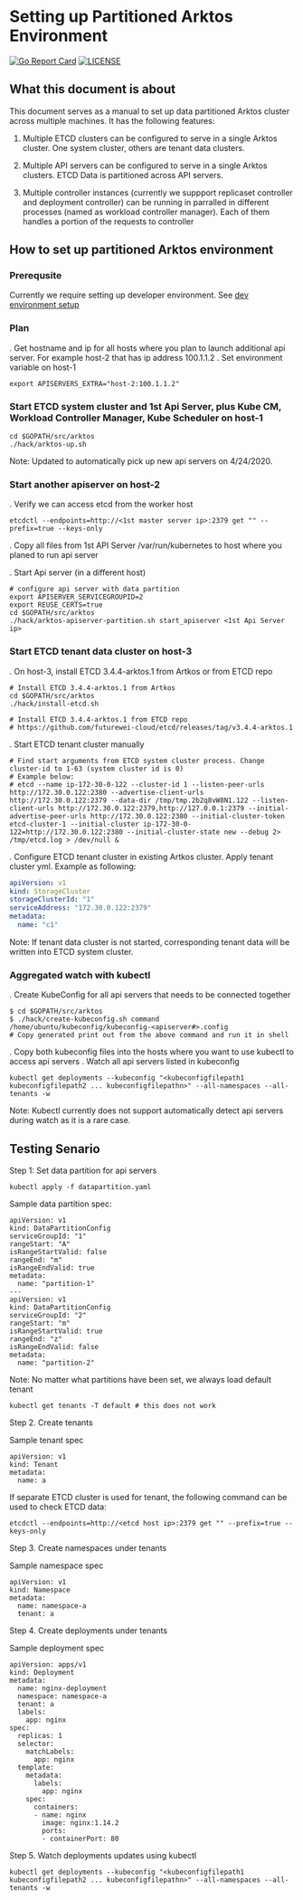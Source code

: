 
# Setting up Partitioned Arktos Environment

[![Go Report Card](https://goreportcard.com/badge/github.com/futurewei-cloud/arktos)](https://goreportcard.com/report/github.com/futurewei-cloud/arktos)
[![LICENSE](https://img.shields.io/badge/license-apache%202.0-green)](https://github.com/futurewei-cloud/arktos/blob/master/LICENSE)

## What this document is about

This document serves as a manual to set up data partitioned Arktos cluster across multiple machines. It has the following features:

1. Multiple ETCD clusters can be configured to serve in a single Arktos cluster. One system cluster, others are tenant data clusters.

1. Multiple API servers can be configured to serve in a single Arktos clusters. ETCD Data is partitioned across API servers.

1. Multiple controller instances (currently we suppport replicaset controller and deployment controller) can be running in parralled in different processes (named as workload controller manager). Each of them handles a portion of the requests to controller 

## How to set up partitioned Arktos environment

### Prerequsite

Currently we require setting up developer environment. See [dev environment setup](setup-dev-env.md)

### Plan

. Get hostname and ip for all hosts where you plan to launch additional api server. For example host-2 that has ip address 100.1.1.2
. Set environment variable on host-1

```
export APISERVERS_EXTRA="host-2:100.1.1.2"
```

### Start ETCD system cluster and 1st Api Server, plus Kube CM, Workload Controller Manager, Kube Scheduler on host-1

```
cd $GOPATH/src/arktos
./hack/arktos-up.sh
```
Note: Updated to automatically pick up new api servers on 4/24/2020.

### Start another apiserver on host-2

. Verify we can access etcd from the worker host
```
etcdctl --endpoints=http://<1st master server ip>:2379 get "" --prefix=true --keys-only
```

. Copy all files from 1st API Server /var/run/kubernetes to host where you planed to run api server

. Start Api server (in a different host)
```
# configure api server with data partition
export APISERVER_SERVICEGROUPID=2
export REUSE_CERTS=true
cd $GOPATH/src/arktos
./hack/arktos-apiserver-partition.sh start_apiserver <1st Api Server ip>
```

### Start ETCD tenant data cluster on host-3

. On host-3, install ETCD 3.4.4-arktos.1 from Artkos or from ETCD repo
```
# Install ETCD 3.4.4-arktos.1 from Artkos
cd $GOPATH/src/arktos
./hack/install-etcd.sh

# Install ETCD 3.4.4-arktos.1 from ETCD repo
# https://github.com/futurewei-cloud/etcd/releases/tag/v3.4.4-arktos.1
```

. Start ETCD tenant cluster manually
```
# Find start arguments from ETCD system cluster process. Change cluster-id to 1-63 (system cluster id is 0) 
# Example below:
# etcd --name ip-172-30-0-122 --cluster-id 1 --listen-peer-urls http://172.30.0.122:2380 --advertise-client-urls http://172.30.0.122:2379 --data-dir /tmp/tmp.2b2q8vW8N1.122 --listen-client-urls http://172.30.0.122:2379,http://127.0.0.1:2379 --initial-advertise-peer-urls http://172.30.0.122:2380 --initial-cluster-token etcd-cluster-1 --initial-cluster ip-172-30-0-122=http://172.30.0.122:2380 --initial-cluster-state new --debug 2> /tmp/etcd.log > /dev/null &
```

. Configure ETCD tenant cluster in existing Artkos cluster. Apply tenant cluster yml. Example as following:

```yml
apiVersion: v1
kind: StorageCluster 
storageClusterId: "1"
serviceAddress: "172.30.0.122:2379"
metadata:
  name: "c1"
```

Note: If tenant data cluster is not started, corresponding tenant data will be written into ETCD system cluster.

### Aggregated watch with kubectl
. Create KubeConfig for all api servers that needs to be connected together
```
$ cd $GOPATH/src/arktos
$ ./hack/create-kubeconfig.sh command /home/ubuntu/kubeconfig/kubeconfig-<apiserver#>.config
# Copy generated print out from the above command and run it in shell
```
. Copy both kubeconfig files into the hosts where you want to use kubectl to access api servers
. Watch all api servers listed in kubeconfig
```
kubectl get deployments --kubeconfig "<kubeconfigfilepath1 kubeconfigfilepath2 ... kubeconfigfilepathn>" --all-namespaces --all-tenants -w
```
Note: Kubectl currently does not support automatically detect api servers during watch as it is a rare case.

## Testing Senario

Step 1: Set data partition for api servers
```
kubectl apply -f datapartition.yaml
```
Sample data partition spec:
```
apiVersion: v1
kind: DataPartitionConfig
serviceGroupId: "1"
rangeStart: "A"
isRangeStartValid: false 
rangeEnd: "m"
isRangeEndValid: true
metadata:
  name: "partition-1"
---
apiVersion: v1
kind: DataPartitionConfig
serviceGroupId: "2"
rangeStart: "m"
isRangeStartValid: true 
rangeEnd: "z"
isRangeEndValid: false 
metadata:
  name: "partition-2"
```
Note: No matter what partitions have been set, we always load default tenant
```
kubectl get tenants -T default # this does not work
```

Step 2. Create tenants

Sample tenant spec 
```
apiVersion: v1
kind: Tenant
metadata:
  name: a 
```
If separate ETCD cluster is used for tenant, the following command can be used to check ETCD data:
```
etcdctl --endpoints=http://<etcd host ip>:2379 get "" --prefix=true --keys-only
```

Step 3. Create namespaces under tenants

Sample namespace spec 
```
apiVersion: v1
kind: Namespace
metadata:
  name: namespace-a
  tenant: a 
```

Step 4. Create deployments under tenants

Sample deployment spec 
```
apiVersion: apps/v1
kind: Deployment
metadata:
  name: nginx-deployment
  namespace: namespace-a
  tenant: a 
  labels:
    app: nginx
spec:
  replicas: 1 
  selector:
    matchLabels:
      app: nginx
  template:
    metadata:
      labels:
        app: nginx
    spec:
      containers:
      - name: nginx
        image: nginx:1.14.2
        ports:
        - containerPort: 80
```

Step 5. Watch deployments updates using kubectl 
```
kubectl get deployments --kubeconfig "<kubeconfigfilepath1 kubeconfigfilepath2 ... kubeconfigfilepathn>" --all-namespaces --all-tenants -w
```

